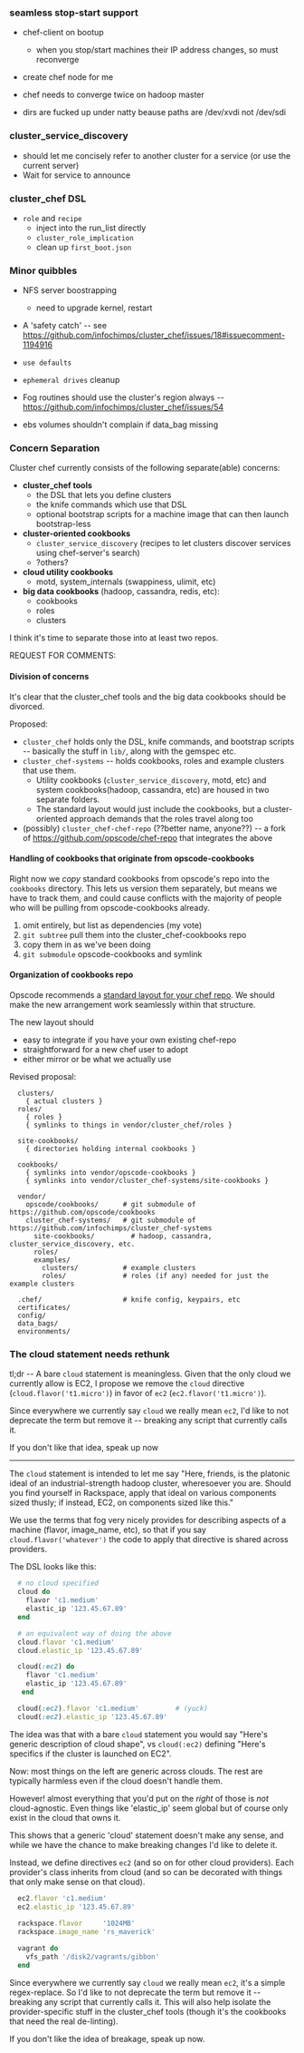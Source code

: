 ### seamless stop-start support

* chef-client on bootup
  - when you stop/start machines their IP address changes, so must reconverge

* create chef node for me

* chef needs to converge twice on hadoop master

* dirs are fucked up under natty beause paths are /dev/xvdi not /dev/sdi

### cluster_service_discovery

* should let me concisely refer to another cluster for a service (or use the current server)
* Wait for service to announce

### cluster_chef DSL

* `role` and `recipe`
  - inject into the run_list directly
  - `cluster_role_implication`
  - clean up `first_boot.json`


### Minor quibbles

* NFS server boostrapping
  - need to upgrade kernel, restart

* A 'safety catch' -- see https://github.com/infochimps/cluster_chef/issues/18#issuecomment-1194916

* `use defaults`
* `ephemeral drives` cleanup

* Fog routines should use the cluster's region always -- https://github.com/infochimps/cluster_chef/issues/54

* ebs volumes shouldn't complain if data_bag missing

### Concern Separation

Cluster chef currently consists of the following separate(able) concerns:

* **cluster_chef tools**
  - the DSL that lets you define clusters
  - the knife commands which use that DSL
  - optional bootstrap scripts for a machine image that can then launch bootstrap-less
* **cluster-oriented cookbooks**
  - `cluster_service_discovery` (recipes to let clusters discover services using chef-server's search)
  - ?others?
* **cloud utility cookbooks**
  - motd, system_internals (swappiness, ulimit, etc)
* **big data cookbooks** (hadoop, cassandra, redis, etc):
  - cookbooks
  - roles
  - clusters

I think it's time to separate those into at least two repos.

REQUEST FOR COMMENTS: 

#### Division of concerns

It's clear that the cluster_chef tools and the big data cookbooks should be divorced.

Proposed:

* `cluster_chef` holds only the DSL, knife commands, and bootstrap scripts -- basically the stuff in `lib/`, along with the gemspec etc.
* `cluster_chef-systems` -- holds cookbooks, roles and example clusters that use them. 
  - Utility cookbooks (`cluster_service_discovery`, motd, etc) and system cookbooks(hadoop, cassandra, etc) are housed in two separate folders. 
  - The standard layout would just include the cookbooks, but a cluster-oriented approach demands that the roles travel along too
* (possibly) `cluster_chef-chef-repo` (??better name, anyone??) -- a fork of https://github.com/opscode/chef-repo that integrates the above

#### Handling of cookbooks that originate from opscode-cookbooks

Right now we *copy* standard cookbooks from opscode's repo into the `cookbooks` directory. This lets us version them separately, but means we have to track them, and could cause conflicts with the majority of people who will be pulling from opscode-cookbooks already.

1. omit entirely, but list as dependencies (my vote)
2. `git subtree` pull them into the cluster_chef-cookbooks repo
3. copy them in as we've been doing
4. `git submodule` opscode-cookbooks and symlink

#### Organization of cookbooks repo

Opscode recommends a [standard layout for your chef repo](https://github.com/opscode/chef-repo). We should make the new arrangement work seamlessly within that structure.

The new layout should 
* easy to integrate if you have your own existing chef-repo
* straightforward for a new chef user to adopt
* either mirror or be what we actually use

Revised proposal:

```
  clusters/                 
    { actual clusters }
  roles/               
    { roles }
    { symlinks to things in vendor/cluster_chef/roles }
  
  site-cookbooks/
    { directories holding internal cookbooks }
    
  cookbooks/ 
    { symlinks into vendor/opscode-cookbooks }
    { symlinks into vendor/cluster_chef-systems/site-cookbooks }
    
  vendor/
    opscode/cookbooks/      # git submodule of https://github.com/opscode/cookbooks
    cluster_chef-systems/   # git submodule of https://github.com/infochimps/cluster_chef-systems
      site-cookbooks/         # hadoop, cassandra, cluster_service_discovery, etc.
      roles/
      examples/
        clusters/           # example clusters
        roles/              # roles (if any) needed for just the example clusters

  .chef/                    # knife config, keypairs, etc
  certificates/
  config/
  data_bags/
  environments/    
```




### The cloud statement needs rethunk

tl;dr -- A bare `cloud` statement is meaningless. Given that the only cloud we currently allow is EC2, I propose we remove the `cloud` directive (`cloud.flavor('t1.micro')`) in favor of `ec2` (`ec2.flavor('t1.micro')`).

Since everywhere we currently say `cloud` we really mean `ec2`, I'd like to not deprecate the term but remove it -- breaking any script that currently calls it.

If you don't like that idea, speak up now

____________________

The `cloud` statement is intended to let me say "Here, friends, is the platonic ideal of an industrial-strength hadoop cluster, wheresoever you are.  Should you find yourself in Rackspace, apply that ideal on various components sized thusly; if instead, EC2, on components sized like this."

We use the terms that fog very nicely provides for describing aspects of a machine (flavor, image_name, etc), so that if you say `cloud.flavor('whatever')` the code to apply that directive is shared across providers.

The DSL looks like this:

```ruby
  # no cloud specified
  cloud do
    flavor 'c1.medium'
    elastic_ip '123.45.67.89'
  end

  # an equivalent way of doing the above
  cloud.flavor 'c1.medium'
  cloud.elastic_ip '123.45.67.89'

  cloud(:ec2) do
    flavor 'c1.medium'
    elastic_ip '123.45.67.89'
   end

  cloud(:ec2).flavor 'c1.medium'         # (yuck)
  cloud(:ec2).elastic_ip '123.45.67.89'
```

The idea was that with a bare `cloud` statement you would say "Here's generic description of cloud shape", vs `cloud(:ec2)` defining "Here's specifics if the cluster is launched on EC2".

Now: most things on the left are generic across clouds. The rest are typically harmless even if the cloud doesn't handle them.

However! almost everything that you'd put on the *right* of those is *not* cloud-agnostic. Even things like 'elastic_ip' seem global but of course only exist in the cloud that owns it.

This shows that a generic 'cloud' statement doesn't make any sense, and while we have the chance to make breaking changes I'd like to delete it.

Instead, we define directives `ec2` (and so on for other cloud providers). Each provider's class inherits from cloud (and so can be decorated with things that only make sense on that cloud). 

```ruby
  ec2.flavor 'c1.medium' 
  ec2.elastic_ip '123.45.67.89'
  
  rackspace.flavor     '1024MB'
  rackspace.image_name 'rs_maverick'

  vagrant do
    vfs_path '/disk2/vagrants/gibbon'
  end
```

Since everywhere we currently say `cloud` we really mean `ec2`, it's a simple regex-replace. So I'd like to not deprecate the term but remove it -- breaking any script that currently calls it. This will also help isolate the provider-specific stuff in the cluster_chef tools (though it's the cookbooks that need the real de-linting).

If you don't like the idea of breakage, speak up now.